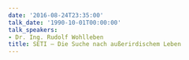 ```yaml
---
date: '2016-08-24T23:35:00'
talk_date: '1990-10-01T00:00:00'
talk_speakers:
- Dr. Ing. Rudolf Wohlleben
title: SETI – Die Suche nach außerirdischem Leben
---
```

